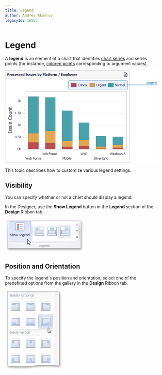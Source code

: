 ```yaml
---
title: Legend
author: Andrey Aksenov
legacyId: 16555
---
```

# Legend
A **legend** is an element of a chart that identifies [chart series](providing-data.md) and series points (for instance, [colored points](../../appearance-customization/coloring/coloring-concepts.md) corresponding to argument values).

![Charts_Legend](../../../../images/img18275.png)

This topic describes how to customize various legend settings.

## Visibility
You can specify whether or not a chart should display a legend.

In the Designer, use the **Show Legend** button in the **Legend** section of the **Design** Ribbon tab.

![Charts_Legend_ShowLegendButton](../../../../images/img18776.png)

## Position and Orientation
To specify the legend's position and orientation, select one of the predefined options from the gallery in the **Design** Ribbon tab.

![Charts_Legend_PositionAndOrientationGallery](../../../../images/img19468.png)